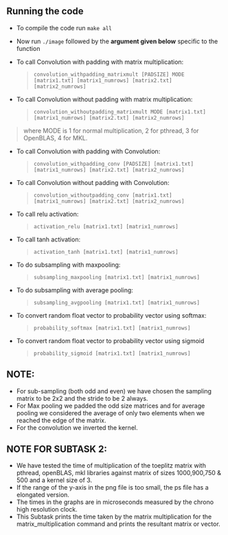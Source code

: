 ## Running the code
- To compile the code run `make all` 
- Now run `./image` followed by the **argument given below** specific to the function

- To call Convolution with padding with matrix multiplication:
	 >  `convolution_withpadding_matrixmult [PADSIZE] MODE [matrix1.txt] [matrix1_numrows] [matrix2.txt] [matrix2_numrows]`
	 
- To call Convolution without padding with matrix multiplication:
	 >  `convolution_withoutpadding_matrixmult MODE [matrix1.txt] [matrix1_numrows] [matrix2.txt] [matrix2_numrows]`
> where MODE is 1 for normal multiplication, 2 for pthread, 3 for OpenBLAS, 4 for MKL.

- To call Convolution with padding with Convolution:
	> `convolution_withpadding_conv [PADSIZE] [matrix1.txt] [matrix1_numrows] [matrix2.txt] [matrix2_numrows]`

- To call Convolution without padding with Convolution:
	> `convolution_withoutpadding_conv [matrix1.txt] [matrix1_numrows] [matrix2.txt] [matrix2_numrows]`

- To call relu activation:
	> `activation_relu [matrix1.txt] [matrix1_numrows]`

- To call tanh activation:
	> `activation_tanh [matrix1.txt] [matrix1_numrows]`

- To do subsampling with maxpooling:
	> `subsampling_maxpooling [matrix1.txt] [matrix1_numrows]`

- To do subsampling with average pooling:
	> `subsampling_avgpooling [matrix1.txt] [matrix1_numrows]`

- To convert random float vector to probability vector using softmax:
	> `probability_softmax [matrix1.txt] [matrix1_numrows]`

- To convert random float vector to probability vector using sigmoid
	> `probability_sigmoid [matrix1.txt] [matrix1_numrows]`

## NOTE: 
- For sub-sampling (both odd and even) we have chosen the sampling matrix to be 2x2 and the stride to be 2 always.
- For Max pooling we padded the odd size matrices and for average pooling we considered the average of only two elements when we reached the edge of the matrix.
- For the convolution we inverted the kernel.

## NOTE FOR SUBTASK 2:
- We have tested the time of multiplication of the toeplitz matrix with pthread, openBLAS, mkl libraries against matrix of sizes 1000,900,750 & 500 and a kernel size of 3.
- If the range of the y-axis in the png file is too small, the ps file has a elongated version.
- The times in the graphs are in microseconds measured by the chrono high resolution clock.
- This Subtask prints the time taken by the matrix multiplication for the matrix_multiplication command and prints the resultant matrix or vector.
